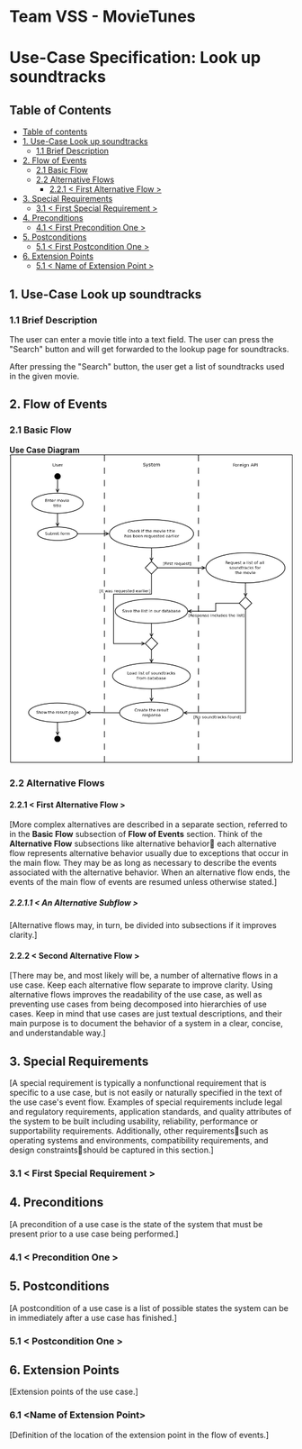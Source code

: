 # Team VSS - MovieTunes

# Use-Case Specification: Look up soundtracks

<!--
Version 0.1

Revision History

| **Date** | **Version** | **Description** | **Author** |
| --- | --- | --- | --- |
| 92.11.2017 | 0.1 | First Version | Team VSS |
-->
 
## Table of Contents

- [Table of contents](#table-of-contents)
- [1. Use-Case Look up soundtracks](#1-use-case-look-up-soundtracks)
  - [1.1 Brief Description](#11-brief-description)
- [2. Flow of Events](#2-flow-of-events)
  - [2.1 Basic Flow](#21-basic-flow) 
  - [2.2 Alternative Flows](#22-alternative-flows) 
    - [2.2.1 &lt; First Alternative Flow &gt; ](#221-placeholder)
- [3. Special Requirements](#3-special-requirements)
  - [3.1 &lt; First Special Requirement &gt;](#31-placeholder) 
- [4. Preconditions](#4-preconditions)
  - [4.1 &lt; First Precondition One &gt;](#41-placeholder) 
- [5. Postconditions](#5-postconditions)
  - [5.1 &lt; First Postcondition One &gt;](#51-placeholder) 
- [6. Extension Points](#6-extension-points)
  - [5.1 &lt; Name of Extension Point &gt;](#61-placeholder) 

<!--
[The following template is provided for a Use-Case Specification, which contains the textual properties of the use case. This document is used with a requirements management tool, such as Rational RequisitePro, for specifying and marking the requirements within the use-case properties.

The use-case diagrams can be developed in a visual modeling tool, such as Rational Rose. A use-case report, with all properties, may be generated with Rational SoDA. For more information, see the tool mentors in the Rational Unified Process.]-->

## 1. Use-Case Look up soundtracks
### 1.1 Brief Description
<!--
[The description briefly conveys the role and purpose of the use case. A single paragraph will suffice for this description.]
-->

The user can enter a movie title into a text field.
The user can press the "Search" button and will get forwarded to the lookup page for soundtracks.

After pressing the "Search" button, the user  get a list of soundtracks used in the given movie. 

## 2. Flow of Events
### 2.1 Basic Flow
<!--
[This use case starts when the actor does something. An actor always initiates use cases. The use case describes what the actor does and what the system does in response. It is phrased in the form of a dialog between the actor and the system.

The use case describes what happens inside the system, but not how or why. If information is exchanged, be specific about what is passed back and forth. For example, it is not very illuminating to say that the actor enters customer information. It is better to say the actor enters the customer&#39;s name and address. A Glossary of Terms is often useful to keep the complexity of the use case manageableyou may want to define things like customer information there to keep the use case from drowning in details.

Simple alternatives may be presented within the text of the use case. If it only takes a few sentences to describe what happens when there is an alternative, do it directly within the **Flow of Events** section. If the alternative flow is more complex, use a separate section to describe it. For example, an **Alternative Flow** subsection explains how to describe more complex alternatives.

A picture is sometimes worth a thousand words, though there is no substitute for clean, clear prose. If it improves clarity, feel free to paste graphical depictions of user interfaces, process flows or other figures into the use case. If a flow chart is useful to present a complex decision process, by all means use it!  Similarly for state-dependent behavior, a state-transition diagram often clarifies the behavior of a system better than pages upon pages of text. Use the right presentation medium for your problem, but be wary of using terminology, notations or figures that your audience may not understand. Remember that your purpose is to clarify, not obscure.]
-->

**Use Case Diagram**
![UCD][] 
  


### 2.2 Alternative Flows
#### 2.2.1 &lt; First Alternative Flow &gt;

[More complex alternatives are described in a separate section, referred to in the **Basic Flow** subsection of **Flow of Events** section. Think of the **Alternative Flow** subsections like alternative behavior each alternative flow represents alternative behavior usually due to exceptions that occur in the main flow. They may be as long as necessary to describe the events associated with the alternative behavior. When an alternative flow ends, the events of the main flow of events are resumed unless otherwise stated.]

##### 2.2.1.1 &lt; An Alternative Subflow &gt;

[Alternative flows may, in turn, be divided into subsections if it improves clarity.]

#### 2.2.2 &lt; Second Alternative Flow &gt;

[There may be, and most likely will be, a number of alternative flows in a use case. Keep each alternative flow separate to improve clarity. Using alternative flows improves the readability of the use case, as well as preventing use cases from being decomposed into hierarchies of use cases. Keep in mind that use cases are just textual descriptions, and their main purpose is to document the behavior of a system in a clear, concise, and understandable way.]

## 3. Special Requirements

[A special requirement is typically a nonfunctional requirement that is specific to a use case, but is not easily or naturally specified in the text of the use case&#39;s event flow. Examples of special requirements include legal and regulatory requirements, application standards, and quality attributes of the system to be built including usability, reliability, performance or supportability requirements. Additionally, other requirementssuch as operating systems and environments, compatibility requirements, and design constraintsshould be captured in this section.]

### 3.1 &lt; First Special Requirement &gt;

## 4. Preconditions

[A precondition of a use case is the state of the system that must be present prior to a use case being performed.]

### 4.1 &lt; Precondition One &gt;
## 5. Postconditions

[A postcondition of a use case is a list of possible states the system can be in immediately after a use case has finished.]

### 5.1 &lt; Postcondition One &gt;
## 6. Extension Points

[Extension points of the use case.]

### 6.1 &lt;Name of Extension Point&gt;

[Definition of the location of the extension point in the flow of events.]


<!-- Picture-Links: -->
[UCD]: https://raw.githubusercontent.com/VSSSE/VSS-DOC/master/UML/UC1_Look_up_soundtracks.png "Overall Use Case Diagram"
